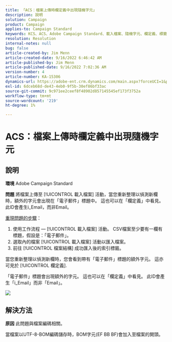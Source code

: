 ```yaml
---
title: 「ACS：檔案上傳時欄定義中出現隨機字元」
description: 說明
solution: Campaign
product: Campaign
applies-to: Campaign Standard
keywords: KCS、ACS、Adobe Campaign Standard、載入檔案、隨機字元、欄定義、標籤、ID、已上傳的檔案、載入活動
resolution: Resolution
internal-notes: null
bug: false
article-created-by: Jim Menn
article-created-date: 9/16/2022 6:46:42 AM
article-published-by: Jim Menn
article-published-date: 9/16/2022 7:02:36 AM
version-number: 4
article-number: KA-15306
dynamics-url: https://adobe-ent.crm.dynamics.com/main.aspx?forceUCI=1&pagetype=entityrecord&etn=knowledgearticle&id=40695b52-8b35-ed11-9db1-0022480866ad
exl-id: 6dceb68d-de43-4eb0-9f5b-30ef86bf33ac
source-git-commit: 9c971ee2ceef8f48902d857145545ef173f3752a
workflow-type: tm+mt
source-wordcount: '219'
ht-degree: 1%

---
```


# ACS：檔案上傳時欄定義中出現隨機字元

## 說明


<b>環境</b>
Adobe Campaign Standard

<b>問題</b>
將檔案上傳至 [!UICONTROL 載入檔案] 活動，當您重新整理以偵測新欄時，額外的字元會出現在「電子郵件」標題中。
這也可以在「欄定義」中看見。
此ID會產生i_Email，而非Email。

<u>重現問題的步驟</u>：

1. 使用工作流程 — [!UICONTROL 載入檔案] 活動。
CSV檔案至少要有一欄有標題，假設是：「電子郵件」。
2. 選取內的檔案 [!UICONTROL 載入檔案] 活動以匯入檔案。
3. 前往 [!UICONTROL 檔案結構] 成功匯入後的索引標籤。

當您重新整理以偵測新欄時，您會看到帶有「電子郵件」標題的額外字元。
這亦可見於 [!UICONTROL 欄定義].

「電子郵件」標題會出現額外的字元。
這也可以在「欄定義」中看見。
此ID會產生「i_Email」而非「Email」。

![](https://support.neolane.net/nl/jsp/previewFile.jsp?md5=0b4065125940743e01772361c3de7a42&amp;amp;ext=png&amp;amp;contentType=image/png&amp;amp;fileName=Load%20File%20Screen%20shot.png&amp;amp;__sessiontoken=___T6lIC6yifQm9PSg+71ewRkrmB1/tfKMdlN13lb9GkQA1d2ToxnddGEqJttAdN7IYNTQuGId1i+dlfO5r/nPKE5ad+kz0e8dAXoH4VqdvidxXXwq7EkJUIAIA)


## 解決方法


<b>原因</b>
此問題與檔案編碼相關。

當檔案以UTF-8-BOM編碼儲存時，BOM字元(EF BB BF)會加入至檔案的開頭。
